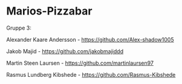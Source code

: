 # Marios-Pizzabar


Gruppe 3:

Alexander Kaare Andersson - https://github.com/Alex-shadow1005

Jakob Majid - https://github.com/jakobmajiddd

Martin Steen Laursen - https://github.com/martinlaursen97

Rasmus Lundberg Kibshede - https://github.com/Rasmus-Kibshede
